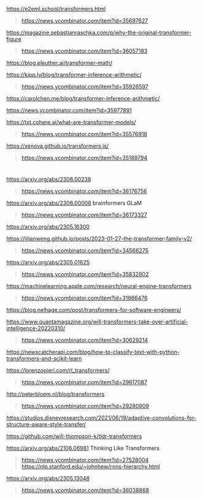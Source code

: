 https://e2eml.school/transformers.html
> https://news.ycombinator.com/item?id=35697627

https://magazine.sebastianraschka.com/p/why-the-original-transformer-figure
> https://news.ycombinator.com/item?id=36057183

https://blog.eleuther.ai/transformer-math/

https://kipp.ly/blog/transformer-inference-arithmetic/
> https://news.ycombinator.com/item?id=35926597

https://carolchen.me/blog/transformer-inference-arithmetic/

https://news.ycombinator.com/item?id=35977891

https://txt.cohere.ai/what-are-transformer-models/
> https://news.ycombinator.com/item?id=35576918

https://xenova.github.io/transformers.js/
> https://news.ycombinator.com/item?id=35189794

#
https://arxiv.org/abs/2306.00238
> https://news.ycombinator.com/item?id=36176756

https://arxiv.org/abs/2306.00008 brainformers GLaM
> https://news.ycombinator.com/item?id=36173327

https://arxiv.org/abs/2305.16300

https://lilianweng.github.io/posts/2023-01-27-the-transformer-family-v2/
> https://news.ycombinator.com/item?id=34566275

https://arxiv.org/abs/2305.01625
> https://news.ycombinator.com/item?id=35832802

https://machinelearning.apple.com/research/neural-engine-transformers
> https://news.ycombinator.com/item?id=31666476

https://blog.nelhage.com/post/transformers-for-software-engineers/

https://www.quantamagazine.org/will-transformers-take-over-artificial-intelligence-20220310/
> https://news.ycombinator.com/item?id=30629214

https://newscatcherapi.com/blog/how-to-classify-text-with-python-transformers-and-scikit-learn

https://lorenzopieri.com/rl_transformers/
> https://news.ycombinator.com/item?id=29617087

http://peterbloem.nl/blog/transformers
> https://news.ycombinator.com/item?id=29280909

https://studios.disneyresearch.com/2021/06/19/adaptive-convolutions-for-structure-aware-style-transfer/

https://github.com/will-thompson-k/tldr-transformers

https://arxiv.org/abs/2106.06981 Thinking Like Transformers
> https://news.ycombinator.com/item?id=27528004
> https://nlp.stanford.edu/~johnhew/rnns-hierarchy.html

https://arxiv.org/abs/2305.13048
> https://news.ycombinator.com/item?id=36038868
